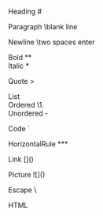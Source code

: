 Heading \#

Paragraph \blank line

Newline \two spaces enter

Bold \**  
Italic \*

Quote \>

List  
Ordered \1.  
Unordered \-

Code \`

HorizontalRule \***

Link \[]()

Picture \!\[]()

Escape \\

HTML
